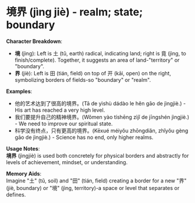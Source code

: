 # **境界 (jìng jiè) - realm; state; boundary**

**Character Breakdown**:  
- **境** (jìng): Left is 土 (tǔ, earth) radical, indicating land; right is 竟 (jìng, to finish/complete). Together, it suggests an area of land-"territory" or "boundary".  
- **界** (jiè): Left is 田 (tián, field) on top of 开 (kāi, open) on the right, symbolizing borders of fields-so "boundary" or "realm".

**Examples**:  
- 他的艺术达到了很高的境界。(Tā de yìshù dádào le hěn gāo de jìngjiè.) - His art has reached a very high level.  
- 我们要提升自己的精神境界。(Wǒmen yào tíshēng zìjǐ de jīngshén jìngjiè.) - We need to improve our spiritual state.  
- 科学没有终点，只有更高的境界。(Kēxué méiyǒu zhōngdiǎn, zhǐyǒu gèng gāo de jìngjiè.) - Science has no end, only higher realms.

**Usage Notes**:  
**境界** (jìngjiè) is used both concretely for physical borders and abstractly for levels of achievement, mindset, or understanding.

**Memory Aids**:  
Imagine "土" (tǔ, soil) and "田" (tián, field) creating a border for a new "界" (jiè, boundary) or "境" (jìng, territory)-a space or level that separates or defines.